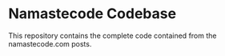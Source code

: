 # Namastecode Codebase
This repository contains the complete code contained from the namastecode.com posts.
